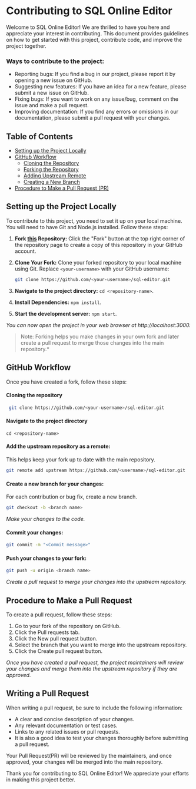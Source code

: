 # Contributing to SQL Online Editor

Welcome to SQL Online Editor! We are thrilled to have you here and appreciate your interest in contributing. This document provides guidelines on how to get started with this project, contribute code, and improve the project together.

### Ways to contribute to the project:
- Reporting bugs: If you find a bug in our project, please report it by opening a new issue on GitHub.
- Suggesting new features: If you have an idea for a new feature, please submit a new issue on GitHub.
- Fixing bugs: If you want to work on any issue/bug, comment on the issue and make a pull request.
- Improving documentation: If you find any errors or omissions in our documentation, please submit a pull request with your changes.

## Table of Contents

- [Setting up the Project Locally](#setting-up-the-project-locally)
- [GitHub Workflow](#github-workflow)
  - [Cloning the Repository](#cloning-the-repository)
  - [Forking the Repository](#forking-the-repository)
  - [Adding Upstream Remote](#adding-upstream-remote)
  - [Creating a New Branch](#creating-a-new-branch)
- [Procedure to Make a Pull Request (PR)](#procedure-to-make-a-pull-request-pr)

## Setting up the Project Locally

To contribute to this project, you need to set it up on your local machine. You will need to have Git and Node.js installed. Follow these steps:

1. **Fork [this](https://github.com/janvi01/sql-editor) Repository:** Click the "Fork" button at the top right corner of the repository page to create a copy of this repository in your GitHub account.

2. **Clone Your Fork:** Clone your forked repository to your local machine using Git. Replace `<your-username>` with your GitHub username:
   ```bash
   git clone https://github.com/<your-username>/sql-editor.git
   ```

3.  **Navigate to the project directory:** `cd <repository-name>`.

4. **Install Dependencies:** `npm install`.

5. **Start the development server:** `npm start`.

*You can now open the project in your web browser at http://localhost:3000.*

> Note: Forking helps you make changes in your own fork and later create a pull request to merge those changes into the main repository.*

## GitHub Workflow

Once you have created a fork, follow these steps:

#### Cloning the repository
  ```bash
   git clone https://github.com/<your-username>/sql-editor.git
   ```

#### Navigate to the project directory
`cd <repository-name>`

#### Add the upstream repository as a remote:
This helps keep your fork up to date with the main repository.
```bash
git remote add upstream https://github.com/<username>/sql-editor.git
```

#### Create a new branch for your changes:
For each contribution or bug fix, create a new branch. 
```bash
git checkout -b <branch name>
```

*Make your changes to the code.*

#### Commit your changes:

```bash
git commit -m "<Commit message>"
```

#### Push your changes to your fork:

```bash
git push -u origin <branch name>
```

*Create a pull request to merge your changes into the upstream repository.*

## Procedure to Make a Pull Request

To create a pull request, follow these steps:

1. Go to your fork of the repository on GitHub.
2. Click the Pull requests tab.
3. Click the New pull request button.
4. Select the branch that you want to merge into the upstream repository.
5. Click the Create pull request button.

*Once you have created a pull request, the project maintainers will review your changes and merge them into the upstream repository if they are approved.*

## Writing a Pull Request

When writing a pull request, be sure to include the following information:

- A clear and concise description of your changes.
- Any relevant documentation or test cases.
- Links to any related issues or pull requests.
- It is also a good idea to test your changes thoroughly before submitting a pull request.

Your Pull Request(PR) will be reviewed by the maintainers, and once approved, your changes will be merged into the main repository.

Thank you for contributing to SQL Online Editor! We appreciate your efforts in making this project better.
